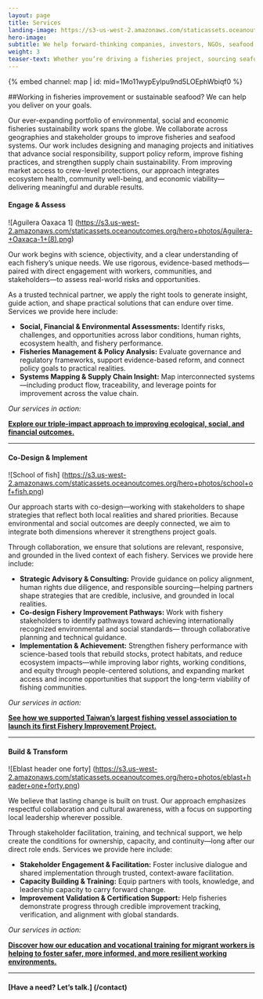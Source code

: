 ```yaml
---
layout: page 
title: Services
landing-image: https://s3-us-west-2.amazonaws.com/staticassets.oceanoutcomes.org/rollover+images/services-hover.jpg
hero-image:
subtitle: We help forward-thinking companies, investors, NGOs, seafood harvesters and others deliver on their sustainable seafood and fisheries improvement goals.
weight: 3
teaser-text: Whether you’re driving a fisheries project, sourcing seafood, investing in reform, or advancing an NGO initiative, the case for sustainability has never been clearer. Ocean Outcomes helps partners turn ambition into results—improving environmental performance, strengthening social responsibility, and building resilient, responsible seafood systems.
---
```


<div class="map-section">
  <div class="grid-container">
    {% embed channel: map | id: mid=1Mo11wypEylpu9nd5LOEphWbiqf0 %}
  </div>
</div>

##Working in fisheries improvement or sustainable seafood? We can help you deliver on your goals.

Our ever-expanding portfolio of environmental, social and economic fisheries sustainability work spans the globe. We collaborate across geographies and stakeholder groups to improve fisheries and seafood systems. Our work includes designing and managing projects and initiatives that advance social responsibility, support policy reform, improve fishing practices, and strengthen supply chain sustainability. From improving market access to crew-level protections, our approach integrates ecosystem health, community well-being, and economic viability—delivering meaningful and durable results.

#### Engage & Assess  

![Aguilera Oaxaca 1]
(https://s3.us-west-2.amazonaws.com/staticassets.oceanoutcomes.org/hero+photos/Aguilera-+Oaxaca-1+(8).png)
 
Our work begins with science, objectivity, and a clear understanding of each fishery’s unique needs. We use rigorous, evidence-based methods—paired with direct engagement with workers, communities, and stakeholders—to assess real-world risks and opportunities. 

As a trusted technical partner, we apply the right tools to generate insight, guide action, and shape practical solutions that can endure over time. Services we provide here include:

* **Social, Financial & Environmental Assessments:** Identify risks, challenges, and opportunities across labor conditions, human rights, ecosystem health, and fishery performance.
* **Fisheries Management & Policy Analysis:** Evaluate governance and regulatory frameworks, support evidence-based reform, and connect policy goals to practical realities.
* **Systems Mapping & Supply Chain Insight:** Map interconnected systems—including product flow, traceability, and leverage points for improvement across the value chain.

*Our services in action:*  

[**Explore our triple-impact approach to improving ecological, social, and financial outcomes.**](https://www.oceanoutcomes.org/what-we-do/services/triple-impact-improvement/)

----

#### Co-Design & Implement  

![School of fish]
(https://s3.us-west-2.amazonaws.com/staticassets.oceanoutcomes.org/hero+photos/school+of+fish.png)
 
Our approach starts with co-design—working with stakeholders to shape strategies that reflect both local realities and shared priorities. Because environmental and social outcomes are deeply connected, we aim to integrate both dimensions wherever it strengthens project goals. 

Through collaboration, we ensure that solutions are relevant, responsive, and grounded in the lived context of each fishery. Services we provide here include:

* **Strategic Advisory & Consulting:** Provide guidance on policy alignment, human rights due diligence, and responsible sourcing—helping partners shape strategies that are credible, inclusive, and grounded in local realities.
* **Co-design Fishery Improvement Pathways:** Work with fishery stakeholders to identify pathways toward achieving internationally recognized environmental and social standards— through collaborative planning and technical guidance.
* **Implementation & Achievement:** Strengthen fishery performance with science-based tools that rebuild stocks, protect habitats, and reduce ecosystem impacts—while improving labor rights, working conditions, and equity through people-centered solutions, and expanding market access and income opportunities that support the long-term viability of fishing communities.

*Our services in action:*  

[**See how we supported Taiwan’s largest fishing vessel association to launch its first Fishery Improvement Project.**](https://www.oceanoutcomes.org/news/Taiwan's-largest-fishing-vessel-member-association-launches-first-fishery-improvement-project/)

----

#### Build & Transform  

![Eblast header one forty]
(https://s3.us-west-2.amazonaws.com/staticassets.oceanoutcomes.org/hero+photos/eblast+header+one+forty.png)

We believe that lasting change is built on trust. Our approach emphasizes respectful collaboration and cultural awareness, with a focus on supporting local leadership wherever possible. 

Through stakeholder facilitation, training, and technical support, we help create the conditions for ownership, capacity, and continuity—long after our direct role ends. Services we provide here include:

* **Stakeholder Engagement & Facilitation:** Foster inclusive dialogue and shared implementation through trusted, context-aware facilitation.
* **Capacity Building & Training:** Equip partners with tools, knowledge, and leadership capacity to carry forward change.
* **Improvement Validation & Certification Support:** Help fisheries demonstrate progress through credible improvement tracking, verification, and alignment with global standards.

*Our services in action:*  

[**Discover how our education and vocational training for migrant workers is helping to foster safer, more informed, and more resilient working environments.**](https://www.oceanoutcomes.org/news/expanded-worker-training-now-reaching-dozens-in-taiwans-distant-water-fisheries/)

----

#### [Have a need? Let’s talk.] (/contact)
